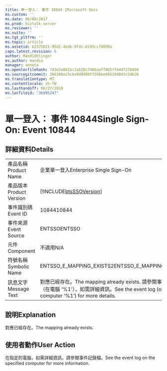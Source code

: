 ```yaml
---
title: 單一登入： 事件 10844 |Microsoft Docs
ms.custom: ''
ms.date: 06/08/2017
ms.prod: biztalk-server
ms.reviewer: ''
ms.suite: ''
ms.tgt_pltfrm: ''
ms.topic: article
ms.assetid: b2575821-95d1-4edb-9fdc-8195ccf9099a
caps.latest.revision: 6
author: MandiOhlinger
ms.author: mandia
manager: anneta
ms.openlocfilehash: 7d3e2a842ac2ab28c7466aaff0b57fe4df27bd08
ms.sourcegitcommit: 266308ec5c6a9d8d80ff298ee6051b4843c5d626
ms.translationtype: MT
ms.contentlocale: zh-TW
ms.lasthandoff: 06/27/2018
ms.locfileid: "36995247"
---
```

# <a name="single-sign-on-event-10844"></a><span data-ttu-id="ab6e1-102">單一登入： 事件 10844</span><span class="sxs-lookup"><span data-stu-id="ab6e1-102">Single Sign-On: Event 10844</span></span>
## <a name="details"></a><span data-ttu-id="ab6e1-103">詳細資料</span><span class="sxs-lookup"><span data-stu-id="ab6e1-103">Details</span></span>  
  
|                 |                                                                                    |
|-----------------|------------------------------------------------------------------------------------|
|  <span data-ttu-id="ab6e1-104">產品名稱</span><span class="sxs-lookup"><span data-stu-id="ab6e1-104">Product Name</span></span>   |                             <span data-ttu-id="ab6e1-105">企業單一登入</span><span class="sxs-lookup"><span data-stu-id="ab6e1-105">Enterprise Single Sign-On</span></span>                              |
| <span data-ttu-id="ab6e1-106">產品版本</span><span class="sxs-lookup"><span data-stu-id="ab6e1-106">Product Version</span></span> |             [!INCLUDE[btsSSOVersion](../includes/btsssoversion-md.md)]             |
|    <span data-ttu-id="ab6e1-107">事件識別碼</span><span class="sxs-lookup"><span data-stu-id="ab6e1-107">Event ID</span></span>     |                                       <span data-ttu-id="ab6e1-108">10844</span><span class="sxs-lookup"><span data-stu-id="ab6e1-108">10844</span></span>                                        |
|  <span data-ttu-id="ab6e1-109">事件來源</span><span class="sxs-lookup"><span data-stu-id="ab6e1-109">Event Source</span></span>   |                                       <span data-ttu-id="ab6e1-110">ENTSSO</span><span class="sxs-lookup"><span data-stu-id="ab6e1-110">ENTSSO</span></span>                                       |
|    <span data-ttu-id="ab6e1-111">元件</span><span class="sxs-lookup"><span data-stu-id="ab6e1-111">Component</span></span>    |                                        <span data-ttu-id="ab6e1-112">不適用</span><span class="sxs-lookup"><span data-stu-id="ab6e1-112">N/A</span></span>                                         |
|  <span data-ttu-id="ab6e1-113">符號名稱</span><span class="sxs-lookup"><span data-stu-id="ab6e1-113">Symbolic Name</span></span>  |                              <span data-ttu-id="ab6e1-114">ENTSSO_E_MAPPING_EXISTS2</span><span class="sxs-lookup"><span data-stu-id="ab6e1-114">ENTSSO_E_MAPPING_EXISTS2</span></span>                              |
|  <span data-ttu-id="ab6e1-115">訊息文字</span><span class="sxs-lookup"><span data-stu-id="ab6e1-115">Message Text</span></span>   | <span data-ttu-id="ab6e1-116">對應已經存在。</span><span class="sxs-lookup"><span data-stu-id="ab6e1-116">The mapping already exists.</span></span> <span data-ttu-id="ab6e1-117">請參閱事件記錄檔 （在電腦 '%1'），如需詳細資訊。</span><span class="sxs-lookup"><span data-stu-id="ab6e1-117">See the event log (on computer ‘%1’) for more details.</span></span> |
  
## <a name="explanation"></a><span data-ttu-id="ab6e1-118">說明</span><span class="sxs-lookup"><span data-stu-id="ab6e1-118">Explanation</span></span>  
 <span data-ttu-id="ab6e1-119">對應已經存在。</span><span class="sxs-lookup"><span data-stu-id="ab6e1-119">The mapping already exists.</span></span>  
  
## <a name="user-action"></a><span data-ttu-id="ab6e1-120">使用者動作</span><span class="sxs-lookup"><span data-stu-id="ab6e1-120">User Action</span></span>  
 <span data-ttu-id="ab6e1-121">在指定的電腦，如需詳細資訊，請參閱事件記錄檔。</span><span class="sxs-lookup"><span data-stu-id="ab6e1-121">See the event log on the specified computer for more information.</span></span>